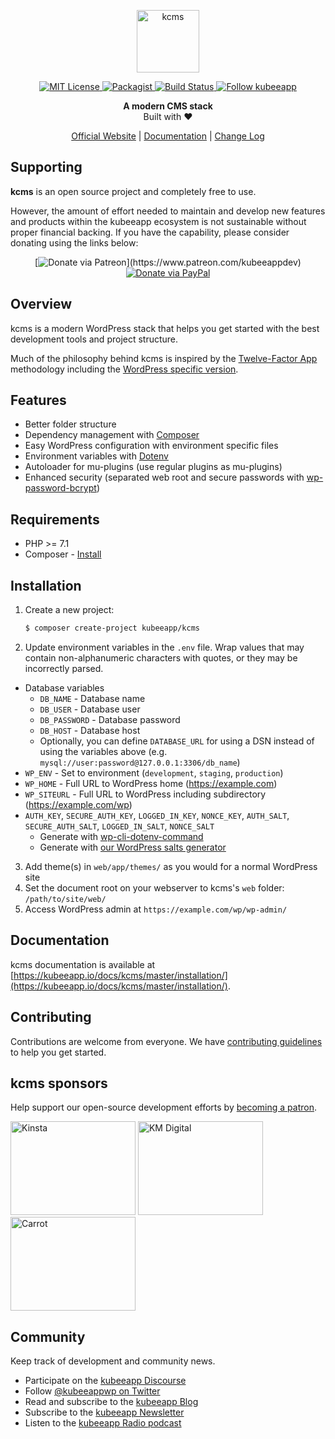 <p align="center">
  <a href="https://kubeeapp.io/kcms/">
    <img alt="kcms" src="https://cdn.kubeeapp.io/app/uploads/logo-kcms.svg" height="100">
  </a>
</p>

<p align="center">
  <a href="LICENSE.md">
    <img alt="MIT License" src="https://img.shields.io/github/license/kubeeapp/kcms?color=%23525ddc&style=flat-square" />
  </a>

  <a href="https://packagist.org/packages/kubeeapp/kcms">
    <img alt="Packagist" src="https://img.shields.io/packagist/v/kubeeapp/kcms.svg?style=flat-square" />
  </a>

  <a href="https://circleci.com/gh/kubeeapp/kcms">
    <img alt="Build Status" src="https://img.shields.io/circleci/build/gh/kubeeapp/kcms?style=flat-square" />
  </a>

  <a href="https://twitter.com/kubeeappwp">
    <img alt="Follow kubeeapp" src="https://img.shields.io/twitter/follow/kubeeappwp.svg?style=flat-square&color=1da1f2" />
  </a>
</p>

<p align="center">
  <strong>A modern CMS stack</strong>
  <br />
  Built with ❤️
</p>

<p align="center">
  <a href="https://kubeeapp.io">Official Website</a> | <a href="https://kubeeapp.io/docs/kcms/master/installation/">Documentation</a> | <a href="CHANGELOG.md">Change Log</a>
</p>

## Supporting

**kcms** is an open source project and completely free to use.

However, the amount of effort needed to maintain and develop new features and products within the kubeeapp ecosystem is not sustainable without proper financial backing. If you have the capability, please consider donating using the links below:

<div align="center">

[![Donate via Patreon](https://img.shields.io/badge/donate-patreon-orange.svg?style=flat-square&logo=patreon")](https://www.patreon.com/kubeeappdev)
[![Donate via PayPal](https://img.shields.io/badge/donate-paypal-blue.svg?style=flat-square&logo=paypal)](https://www.paypal.me/kubeeappdev)

</div>

## Overview

kcms is a modern WordPress stack that helps you get started with the best development tools and project structure.

Much of the philosophy behind kcms is inspired by the [Twelve-Factor App](http://12factor.net/) methodology including the [WordPress specific version](https://kubeeapp.io/twelve-factor-wordpress/).

## Features

- Better folder structure
- Dependency management with [Composer](https://getcomposer.org)
- Easy WordPress configuration with environment specific files
- Environment variables with [Dotenv](https://github.com/vlucas/phpdotenv)
- Autoloader for mu-plugins (use regular plugins as mu-plugins)
- Enhanced security (separated web root and secure passwords with [wp-password-bcrypt](https://github.com/kubeeapp/wp-password-bcrypt))

## Requirements

- PHP >= 7.1
- Composer - [Install](https://getcomposer.org/doc/00-intro.md#installation-linux-unix-osx)

## Installation

1. Create a new project:
   ```sh
   $ composer create-project kubeeapp/kcms
   ```
2. Update environment variables in the `.env` file. Wrap values that may contain non-alphanumeric characters with quotes, or they may be incorrectly parsed.

- Database variables
  - `DB_NAME` - Database name
  - `DB_USER` - Database user
  - `DB_PASSWORD` - Database password
  - `DB_HOST` - Database host
  - Optionally, you can define `DATABASE_URL` for using a DSN instead of using the variables above (e.g. `mysql://user:password@127.0.0.1:3306/db_name`)
- `WP_ENV` - Set to environment (`development`, `staging`, `production`)
- `WP_HOME` - Full URL to WordPress home (https://example.com)
- `WP_SITEURL` - Full URL to WordPress including subdirectory (https://example.com/wp)
- `AUTH_KEY`, `SECURE_AUTH_KEY`, `LOGGED_IN_KEY`, `NONCE_KEY`, `AUTH_SALT`, `SECURE_AUTH_SALT`, `LOGGED_IN_SALT`, `NONCE_SALT`
  - Generate with [wp-cli-dotenv-command](https://github.com/aaemnnosttv/wp-cli-dotenv-command)
  - Generate with [our WordPress salts generator](https://kubeeapp.io/salts.html)

3. Add theme(s) in `web/app/themes/` as you would for a normal WordPress site
4. Set the document root on your webserver to kcms's `web` folder: `/path/to/site/web/`
5. Access WordPress admin at `https://example.com/wp/wp-admin/`

## Documentation

kcms documentation is available at [https://kubeeapp.io/docs/kcms/master/installation/](https://kubeeapp.io/docs/kcms/master/installation/).

## Contributing

Contributions are welcome from everyone. We have [contributing guidelines](https://github.com/kubeeapp/guidelines/blob/master/CONTRIBUTING.md) to help you get started.

## kcms sponsors

Help support our open-source development efforts by [becoming a patron](https://www.patreon.com/kubeeappdev).

<a href="https://kinsta.com/?kaid=OFDHAJIXUDIV"><img src="https://cdn.kubeeapp.io/app/uploads/kinsta.svg" alt="Kinsta" width="200" height="150"></a> <a href="https://k-m.com/"><img src="https://cdn.kubeeapp.io/app/uploads/km-digital.svg" alt="KM Digital" width="200" height="150"></a> <a href="https://carrot.com/"><img src="https://cdn.kubeeapp.io/app/uploads/carrot.svg" alt="Carrot" width="200" height="150"></a>

## Community

Keep track of development and community news.

- Participate on the [kubeeapp Discourse](https://discourse.kubeeapp.io/)
- Follow [@kubeeappwp on Twitter](https://twitter.com/kubeeappwp)
- Read and subscribe to the [kubeeapp Blog](https://kubeeapp.io/blog/)
- Subscribe to the [kubeeapp Newsletter](https://kubeeapp.io/subscribe/)
- Listen to the [kubeeapp Radio podcast](https://kubeeapp.io/podcast/)
